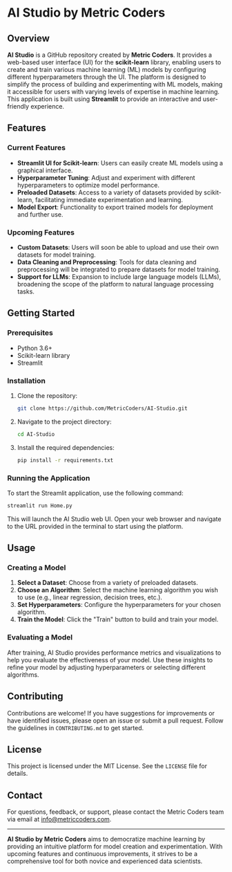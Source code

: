 # AI Studio by Metric Coders

## Overview
**AI Studio** is a GitHub repository created by **Metric Coders**. It provides a web-based user interface (UI) for the **scikit-learn** library, enabling users to create and train various machine learning (ML) models by configuring different hyperparameters through the UI. The platform is designed to simplify the process of building and experimenting with ML models, making it accessible for users with varying levels of expertise in machine learning. This application is built using **Streamlit** to provide an interactive and user-friendly experience.

## Features
### Current Features
- **Streamlit UI for Scikit-learn**: Users can easily create ML models using a graphical interface.
- **Hyperparameter Tuning**: Adjust and experiment with different hyperparameters to optimize model performance.
- **Preloaded Datasets**: Access to a variety of datasets provided by scikit-learn, facilitating immediate experimentation and learning.
- **Model Export**: Functionality to export trained models for deployment and further use.

### Upcoming Features
- **Custom Datasets**: Users will soon be able to upload and use their own datasets for model training.
- **Data Cleaning and Preprocessing**: Tools for data cleaning and preprocessing will be integrated to prepare datasets for model training.
- **Support for LLMs**: Expansion to include large language models (LLMs), broadening the scope of the platform to natural language processing tasks.

## Getting Started
### Prerequisites
- Python 3.6+
- Scikit-learn library
- Streamlit

### Installation
1. Clone the repository:
    ```bash
    git clone https://github.com/MetricCoders/AI-Studio.git
    ```
2. Navigate to the project directory:
    ```bash
    cd AI-Studio
    ```
3. Install the required dependencies:
    ```bash
    pip install -r requirements.txt
    ```

### Running the Application
To start the Streamlit application, use the following command:
```bash
streamlit run Home.py
```
This will launch the AI Studio web UI. Open your web browser and navigate to the URL provided in the terminal to start using the platform.

## Usage
### Creating a Model
1. **Select a Dataset**: Choose from a variety of preloaded datasets.
2. **Choose an Algorithm**: Select the machine learning algorithm you wish to use (e.g., linear regression, decision trees, etc.).
3. **Set Hyperparameters**: Configure the hyperparameters for your chosen algorithm.
4. **Train the Model**: Click the "Train" button to build and train your model.

### Evaluating a Model
After training, AI Studio provides performance metrics and visualizations to help you evaluate the effectiveness of your model. Use these insights to refine your model by adjusting hyperparameters or selecting different algorithms.

## Contributing
Contributions are welcome! If you have suggestions for improvements or have identified issues, please open an issue or submit a pull request. Follow the guidelines in `CONTRIBUTING.md` to get started.

## License
This project is licensed under the MIT License. See the `LICENSE` file for details.

## Contact
For questions, feedback, or support, please contact the Metric Coders team via email at info@metriccoders.com.

---

**AI Studio by Metric Coders** aims to democratize machine learning by providing an intuitive platform for model creation and experimentation. With upcoming features and continuous improvements, it strives to be a comprehensive tool for both novice and experienced data scientists.

